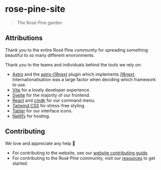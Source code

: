 # rose-pine-site

> The Rosé Pine garden

## Attributions

Thank you to the entire Rosé Pine community for spreading something beautiful
to so many different environments.

Thank you to the teams and individuals behind the tools we rely on:

- [Astro](https://astro.build) and the
  [astro-i18next](https://github.com/yassinedoghri/astro-i18next) plugin which
  implements [i18next](https://www.i18next.com). Internationalisation was a
  large factor when deciding which framework to use.
- [Vite](https://vitejs.dev) for a lovely developer experience.
- [Svelte](https://svelte.dev) for the majority of our frontend.
- [React](https://react.dev) and [cmdk](https://cmdk.paco.me) for our command
  menu.
- [Tailwind CSS](https://tailwindcss.com) for stress-free styling.
- [Tabler](https://tabler-icons.io) for our interface icons.
- [Netlify](https://www.netlify.com) for hosting.

## Contributing

We love and appreciate any help 💜

- For contributing to the website, see our [website contributing guide](./contributing.md).
- For contributing to the Rosé Pine community, visit our [resources](https://rosepinetheme.com/resources) to get started.

